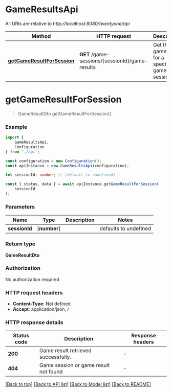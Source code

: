 # GameResultsApi

All URIs are relative to *http://localhost:8080/twentyone/api*

|Method | HTTP request | Description|
|------------- | ------------- | -------------|
|[**getGameResultForSession**](#getgameresultforsession) | **GET** /game-sessions/{sessionId}/game-results | Get the game result for a specific game session|

# **getGameResultForSession**
> GameResultDto getGameResultForSession()


### Example

```typescript
import {
    GameResultsApi,
    Configuration
} from './api';

const configuration = new Configuration();
const apiInstance = new GameResultsApi(configuration);

let sessionId: number; // (default to undefined)

const { status, data } = await apiInstance.getGameResultForSession(
    sessionId
);
```

### Parameters

|Name | Type | Description  | Notes|
|------------- | ------------- | ------------- | -------------|
| **sessionId** | [**number**] |  | defaults to undefined|


### Return type

**GameResultDto**

### Authorization

No authorization required

### HTTP request headers

 - **Content-Type**: Not defined
 - **Accept**: application/json, */*


### HTTP response details
| Status code | Description | Response headers |
|-------------|-------------|------------------|
|**200** | Game result retrieved successfully. |  -  |
|**404** | Game session or game result not found |  -  |

[[Back to top]](#) [[Back to API list]](../README.md#documentation-for-api-endpoints) [[Back to Model list]](../README.md#documentation-for-models) [[Back to README]](../README.md)

